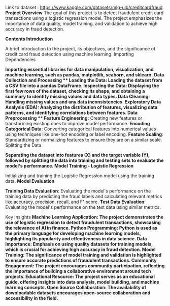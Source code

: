 Link to dataset : https://www.kaggle.com/datasets/mlg-ulb/creditcardfraud
**Project Overview**
The goal of this project is to detect fraudulent credit card transactions using a logistic regression model. The project emphasizes the importance of data quality, model training, and validation to achieve high accuracy in fraud detection.

**Contents
Introduction**

A brief introduction to the project, its objectives, and the significance of credit card fraud detection using machine learning.
Importing Dependencies

**Importing essential libraries for data manipulation, visualization, and machine learning, such as pandas, matplotlib, seaborn, and sklearn.**
**Data Collection and Processing
**
**Loading the Data**: Loading the dataset from a CSV file into a pandas DataFrame.
**Inspecting the Data**: Displaying the first few rows of the dataset, checking its shape, and obtaining a summary to identify missing values and data types.
**Data Cleaning**: Handling missing values and any data inconsistencies.
**Exploratory Data Analysis (EDA)**: Analyzing the distribution of features, visualizing data patterns, and identifying correlations between features.
Data Preprocessing
**
Feature Engineering:** Creating new features or transforming existing ones to improve model performance.
**Encoding Categorical Data**: Converting categorical features into numerical values using techniques like one-hot encoding or label encoding.
**Feature Scaling**: Standardizing or normalizing features to ensure they are on a similar scale.
Splitting the Data

**Separating the dataset into features (X) and the target variable (Y), followed by splitting the data into training and testing sets to evaluate the model's performance.
Model Training - Logistic Regression**

Initializing and training the Logistic Regression model using the training data.
**Model Evaluation**

**Training Data Evaluation**: Evaluating the model's performance on the training data by predicting the fraud labels and calculating relevant metrics like accuracy, precision, recall, and F1 score.
**Test Data Evaluation**: Evaluating the model's performance on the test data using similar metrics.

Key Insights
**Machine Learning Application: The project demonstrates the use of logistic regression to detect fraudulent transactions, showcasing the relevance of AI in finance.
Python Programming: Python is used as the primary language for developing machine learning models, highlighting its popularity and effectiveness in data science.
Data Importance: Emphasis on using quality datasets for training models, which is crucial for achieving high accuracy in fraud detection.
Model Training: The significance of model training and validation is highlighted to ensure accurate predictions of fraudulent transactions.
Community Engagement: The project encourages community participation, reflecting the importance of building a collaborative environment around tech projects.
Educational Resource: The project serves as an educational guide, offering insights into data analysis, model building, and machine learning concepts.
Open Source Collaboration: The availability of downloadable datasets encourages open-source collaboration and accessibility in the field.**
